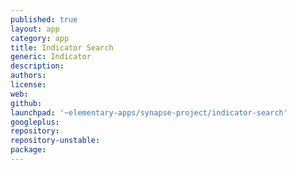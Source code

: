 ```yaml
---
published: true
layout: app
category: app
title: Indicator Search
generic: Indicator
description:
authors:
license:
web:
github:
launchpad: '~elementary-apps/synapse-project/indicator-search'
googleplus:
repository:
repository-unstable:
package:
---
```

